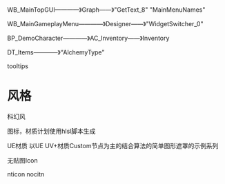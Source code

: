 WB_MainTopGUI————》Graph——》"GetText_8" "MainMenuNames"

WB_MainGameplayMenu————》Designer——》"WidgetSwitcher_0"

BP_DemoCharacter————》AC_Inventory——》Inventory

DT_Items————》“AlchemyType”


tooltips

# 风格

科幻风


图标，材质计划使用hlsl脚本生成

UE材质 
以UE UV+材质Custom节点为主的结合算法的简单图形遮罩的示例系列

无贴图Icon

nticon
nocitn






























